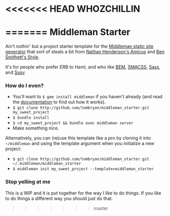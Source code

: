 <<<<<<< HEAD
WHOZCHILLIN
=================
=======
Middleman Starter
=================

Ain't nothin' but a project starter template for the [Middleman static site generator](http://middlemanapp.com/) that sort of steals a bit from [Nathan Henderson's Amicus](https://github.com/nathos/amicus) and [Ben Smithett's Style](https://github.com/bensmithett/style).

It's for people who prefer ERB to Haml, and who like [BEM](http://bem.info/), [SMACSS](http://smacss.com/), [Sass](http://sass-lang.com/), and [Susy](http://susy.oddbird.net/).

### How do I even?
- You'll want to `$ gem install middleman` if you haven't already (and read the [documentation](http://middlemanapp.com/getting-started/) to find out how it works).
- `$ git clone http://github.com/tombryan/middleman_starter.git my_sweet_project`
- `$ bundle install`
- `$ cd my_sweet_project && bundle exec middleman server`
- Make something nice.

Alternatively, you can (re)use this template like a pro by cloning it into `~/middleman` and using the template argument when you initialize a new project:

- `$ git clone http://github.com/tombryan/middleman_starter.git ~/.middleman/middleman_starter`
- `$ middleman init my_sweet_project --template=middleman_starter`

### Stop yelling at me
This is a WIP and it is put together for the way I like to do things. If you like to do things a different way you should just do that.
>>>>>>> master
